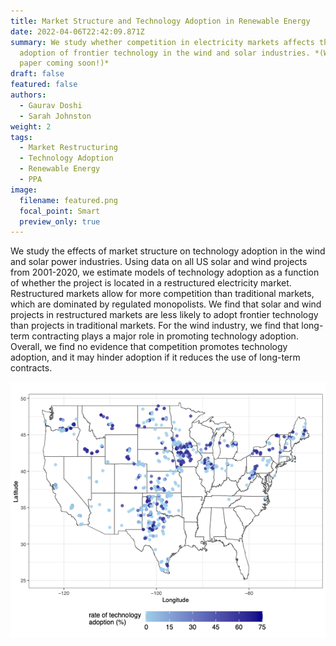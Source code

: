 ```yaml
---
title: Market Structure and Technology Adoption in Renewable Energy
date: 2022-04-06T22:42:09.871Z
summary: We study whether competition in electricity markets affects the
  adoption of frontier technology in the wind and solar industries. *(Working
  paper coming soon!)*
draft: false
featured: false
authors:
  - Gaurav Doshi
  - Sarah Johnston
weight: 2
tags:
  - Market Restructuring
  - Technology Adoption
  - Renewable Energy
  - PPA
image:
  filename: featured.png
  focal_point: Smart
  preview_only: true
---
```

We study the effects of market structure on technology adoption in the wind and solar power industries. Using data on all US solar and wind projects from 2001-2020, we estimate models of technology adoption as a function of whether the project is located in a restructured electricity market. Restructured markets allow for more competition than traditional markets, which are dominated by regulated monopolists. We find that solar and wind projects in restructured markets are less likely to adopt frontier technology than projects in traditional markets. For the wind industry, we find that long-term contracting plays a major role in promoting technology adoption. Overall, we find no evidence that competition promotes technology adoption, and it may hinder adoption if it reduces the use of long-term contracts.

![](featured.png "Predicted change in technology adoption (%) if all wind projects use long term contracting")